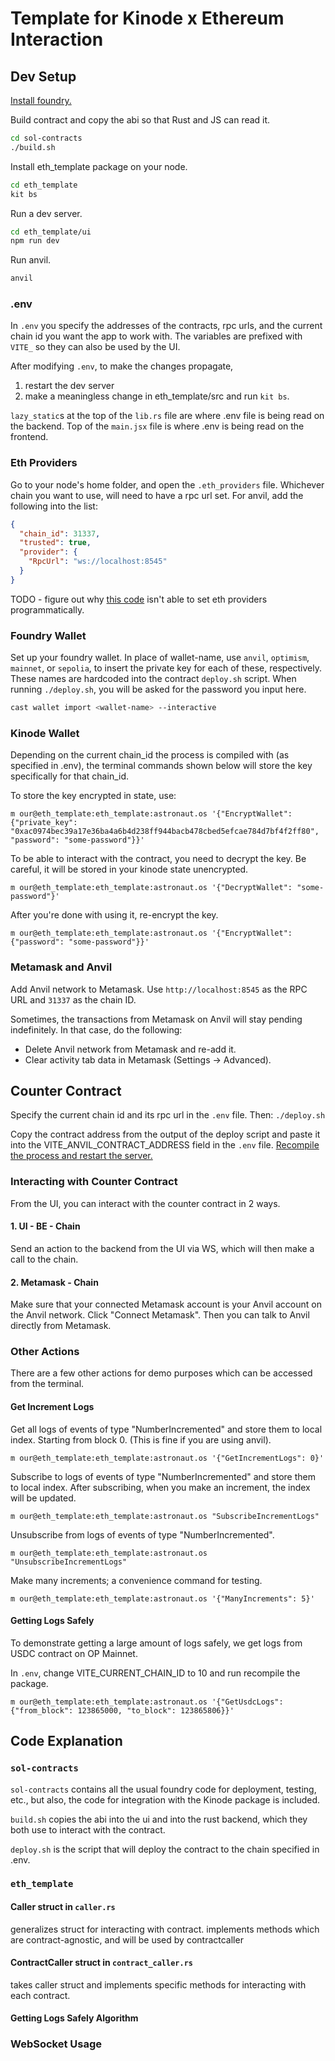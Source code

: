 # Template for Kinode x Ethereum Interaction

## Dev Setup

[Install foundry.](https://book.getfoundry.sh/getting-started/installation)

Build contract and copy the abi so that Rust and JS can read it.

```bash
cd sol-contracts
./build.sh
```

Install eth_template package on your node.

```bash
cd eth_template
kit bs
```

Run a dev server.

```bash
cd eth_template/ui
npm run dev
```

Run anvil.

```bash
anvil
```

### .env

In `.env` you specify the addresses of the contracts, rpc urls, and the current chain id you want the app to work with.
The variables are prefixed with `VITE_` so they can also be used by the UI. 

After modifying `.env`, to make the changes propagate,

1.  restart the dev server
2.  make a meaningless change in eth_template/src and run `kit bs`.

`lazy_static`s at the top of the `lib.rs` file are where .env file is being read on the backend.
Top of the `main.jsx` file is where .env is being read on the frontend.

### Eth Providers

Go to your node's home folder, and open the `.eth_providers` file.
Whichever chain you want to use, will need to have a rpc url set.
For anvil, add the following into the list:

```json
{
  "chain_id": 31337,
  "trusted": true,
  "provider": {
    "RpcUrl": "ws://localhost:8545"
  }
}
```

TODO - figure out why [this code](./eth_template/eth_template/src/lib.rs#L414-L423) isn't able to set eth providers programmatically.

### Foundry Wallet

Set up your foundry wallet. 
In place of wallet-name, use `anvil`, `optimism`, `mainnet`, or `sepolia`, to insert the private key for each of these, respectively.
These names are hardcoded into the contract `deploy.sh` script.
When running `./deploy.sh`, you will be asked for the password you input here.

```bash
cast wallet import <wallet-name> --interactive
```

### Kinode Wallet

Depending on the current chain_id the process is compiled with (as specified in .env), the terminal commands shown below will store the key specifically for that chain_id.

To store the key encrypted in state, use:

`m our@eth_template:eth_template:astronaut.os '{"EncryptWallet": {"private_key": "0xac0974bec39a17e36ba4a6b4d238ff944bacb478cbed5efcae784d7bf4f2ff80", "password": "some-password"}}'`

To be able to interact with the contract, you need to decrypt the key.
Be careful, it will be stored in your kinode state unencrypted.

`m our@eth_template:eth_template:astronaut.os '{"DecryptWallet": "some-password"}'`

After you're done with using it, re-encrypt the key.

`m our@eth_template:eth_template:astronaut.os '{"EncryptWallet": {"password": "some-password"}}'`

### Metamask and Anvil

Add Anvil network to Metamask. Use `http://localhost:8545` as the RPC URL and `31337` as the chain ID.

Sometimes, the transactions from Metamask on Anvil will stay pending indefinitely.
In that case, do the following:

- Delete Anvil network from Metamask and re-add it.
- Clear activity tab data in Metamask (Settings -> Advanced).

## Counter Contract

Specify the current chain id and its rpc url in the `.env` file.
Then:
`./deploy.sh`

Copy the contract address from the output of the deploy script and paste it into the VITE_ANVIL_CONTRACT_ADDRESS field in the `.env` file.
[Recompile the process and restart the server.](#env)

### Interacting with Counter Contract

From the UI, you can interact with the counter contract in 2 ways.

#### 1. UI - BE - Chain 

Send an action to the backend from the UI via WS, which will then make a call to the chain.

#### 2. Metamask - Chain

Make sure that your connected Metamask account is your Anvil account on the Anvil network.
Click "Connect Metamask".
Then you can talk to Anvil directly from Metamask.

### Other Actions

There are a few other actions for demo purposes which can be accessed from the terminal.

#### Get Increment Logs

Get all logs of events of type "NumberIncremented" and store them to local index. Starting from block 0. (This is fine if you are using anvil).

`m our@eth_template:eth_template:astronaut.os '{"GetIncrementLogs": 0}'`

Subscribe to logs of events of type "NumberIncremented" and store them to local index. After subscribing, when you make an increment, the index will be updated.

`m our@eth_template:eth_template:astronaut.os "SubscribeIncrementLogs"`

Unsubscribe from logs of events of type "NumberIncremented".

`m our@eth_template:eth_template:astronaut.os "UnsubscribeIncrementLogs"`

Make many increments; a convenience command for testing.

`m our@eth_template:eth_template:astronaut.os '{"ManyIncrements": 5}'`

#### Getting Logs Safely

To demonstrate getting a large amount of logs safely, we get logs from USDC contract on OP Mainnet.

In `.env`, change VITE_CURRENT_CHAIN_ID to 10 and run recompile the package.

`m our@eth_template:eth_template:astronaut.os '{"GetUsdcLogs": {"from_block": 123865000, "to_block": 123865806}}'`

## Code Explanation

### `sol-contracts`

`sol-contracts` contains all the usual foundry code for deployment, testing, etc., but also, the code for integration with the Kinode package is included.

`build.sh` copies the abi into the ui and into the rust backend, which they both use to interact with the contract.

`deploy.sh` is the script that will deploy the contract to the chain specified in .env.

### `eth_template`


#### Caller struct in `caller.rs`
generalizes struct for interacting with contract.
implements methods which are contract-agnostic, and will be used by contractcaller

#### ContractCaller struct in `contract_caller.rs`
takes caller struct and implements specific methods for interacting with each contract.

#### Getting Logs Safely Algorithm

### WebSocket Usage
